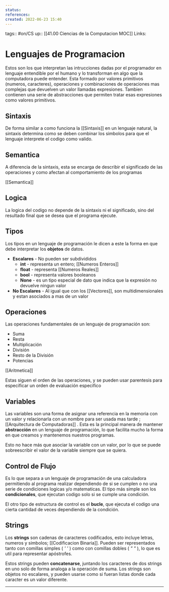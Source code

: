 ```yaml
---
status:
references:
created: 2022-06-23 15:40
---
```

tags:: #on/CS 
up:: [[41.00 Ciencias de la Computacion MOC]]
Links: 
# Lenguajes de Programacion
Estos son los que interpretan las intrucciones dadas por el programador en lenguaje entendible por el humano y lo transforman en algo que la computadora puede entender. Esta formado por valores primitivos (numeros, caracteres), operaciones y combinaciones de operaciones mas complejas que devuelven un valor llamadas expresiones. Tambien contienen una serie de abstracciones que permiten tratar esas expresiones como valores primitivos.

## Sintaxis
De forma similar a como funciona la [[Sintaxis]] en un lenguaje natural, la sintaxis determina como se deben combinar los simbolos para que el lenguaje interprete el codigo como valido.

## Semantica
A diferencia de la sintaxis, esta se encarga de describir el significado de las operaciones y como afectan al comportamiento de los programas

[[Semantica]]

## Logica
La logica del codigo no depende de la sintaxis ni el significado, sino del resultado final que se desea que el programa ejecute.

## Tipos
Los tipos en un lenguaje de programación le dicen a este la forma en que debe interpretar los **objetos** de datos.

- **Escalares** - No pueden ser subdivididos
	- **int** - representa un entero; [[Numeros Enteros]]
	- **float** - representa [[Numeros Reales]]
	- **bool** - representa valores booleanos
	- **None** - es un tipo especial de dato que indica que la expresión no devuelve ningun valor
- **No Escalares** - Al igual que con los [[Vectores]], son multidimensionales y estan asociados a mas de un valor

## Operaciones
Las operaciones fundamentales de un lenguaje de programación son:
- Suma
- Resta
- Multiplicación
- División
- Resto de la División
- Potencias

[[Aritmetica]]

Estas siguen el orden de las operaciones, y se pueden usar parentesis para especificar un orden de evaluación especifico

## Variables
Las variables son una forma de asignar una referencia en la memoria con un valor y relacionarla con un nombre para ser usada mas tarde ; [[Arquitectura de Computadoras]] . Esta es la principal manera de mantener **abstracción** en un lenguaje de programación, lo que facilita mucho la forma en que creamos y mantenemos nuestros programas.

Esto no hace más que asociar la variable con un valor, por lo que se puede sobreescribir el valor de la variable siempre que se quiera.

## Control de Flujo
Es lo que separa a un lenguaje de programación de una calculadora permitiendo al programa realizar dependiendo de si se cumplen o no una serie de condiciones logicas y/o matematicas. El tipo más simple son los **condicionales**, que ejecutan codigo solo si se cumple una condición.

El otro tipo de estructura de control es el **bucle**, que ejecuta el codigo una cierta cantidad de veces dependiendo de la condición.

## Strings
Los **strings** son cadenas de caracteres codificados, esto incluye letras, numeros y simbolos; [[Codificacion Binaria]]. Pueden ser representados tanto con comillas simples ( *' '* )  como con comillas dobles ( *" "* ), lo que es util para representar apóstrofes. 

Estos strings pueden **concatenarse**, juntando los caracteres de dos strings en uno solo de forma analoga a la operación de suma. Los strings son objetos no escalares, y pueden usarse como si fueran listas donde cada caracter es un valor diferente. 
___
